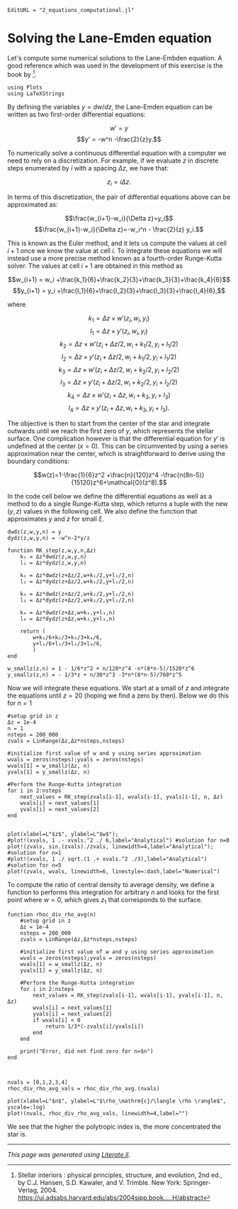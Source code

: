```@meta
EditURL = "2_equations_computational.jl"
```

# Solving the Lane-Emden equation

Let's compute some numerical solutions to the Lane-Embden equation. A good
reference which was used in the development of this exercise is the book by
[^Hansen2004].

````@example 2_equations_computational
using Plots
using LaTeXStrings
````

By defining the variables $y=dw/dz$, the
Lane-Emden equation can be written as two first-order differential equations:

$$w' = y$$
$$y' = -w^n -\frac{2}{z}y.$$

To numerically solve a continuous differential equation with a computer we need
to rely on a discretization. For example, if we evaluate $z$ in discrete steps
enumerated by $i$ with a spacing $\Delta z$, we have that:

$$z_i = i\Delta z.$$

In terms of this discretization, the pair of differential equations above can be
approximated as:

$$\frac{w_{i+1}-w_i}{\Delta z}=y_i$$
$$\frac{w_{i+1}-w_i}{\Delta z}=-w_i^n - \frac{2}{z} y_i.$$

This is known as the Euler method, and it lets us compute the values at cell
$i+1$ once we know the value at cell $i$. To integrate these equations we will
instead use a more precise method known as a fourth-order Runge-Kutta solver.
The values at cell $i+1$ are obtained in this method as

$$w_{i+1} = w_i +\frac{k_1}{6}+\frac{k_2}{3}+\frac{k_3}{3}+\frac{k_4}{6}$$
$$y_{i+1} = y_i +\frac{l_1}{6}+\frac{l_2}{3}+\frac{l_3}{3}+\frac{l_4}{6},$$

where

$$k_1 = \Delta z\times w'(z_i,w_i,y_i)$$
$$l_1 = \Delta z\times y'(z_i,w_i,y_i)$$
$$k_2 = \Delta z\times w'(z_i+\Delta z/2,w_i+k_1/2,y_i+l_1/2)$$
$$l_2 = \Delta z\times y'(z_i+\Delta z/2,w_i+k_1/2,y_i+l_1/2)$$
$$k_3 = \Delta z\times w'(z_i+\Delta z/2,w_i+k_2/2,y_i+l_2/2)$$
$$l_3 = \Delta z\times y'(z_i+\Delta z/2,w_i+k_2/2,y_i+l_2/2)$$
$$k_4 = \Delta z\times w'(z_i+\Delta z,w_i+k_3,y_i+l_3)$$
$$l_4 = \Delta z\times y'(z_i+\Delta z,w_i+k_3,y_i+l_3).$$

The objective is then to start from the center of the star and integrate
outwards until we reach the first zero of $y$, which represents the stellar
surface. One complication however is that the differential equation for $y'$ is
undefined at the center $(x=0)$. This can be circumvented by using a series
approximation near the center, which is straightforward to derive using the
boundary conditions:

$$w(z)=1-\frac{1}{6}z^2 +\frac{n}{120}z^4
-\frac{n(8n-5)}{15120}z^6+\mathcal{O}(z^8).$$

In the code cell below we define the differential equations as well as a method
to do a single Runge-Kutta step, which returns a tuple with the new $(y,z)$
values in the following cell. We also define the function that approximates $y$
and $z$ for small $\xi$.

````@example 2_equations_computational
dwdz(z,w,y,n) = y
dydz(z,w,y,n) = -w^n-2*y/z

function RK_step(z,w,y,n,Δz)
    k₁ = Δz*dwdz(z,w,y,n)
    l₁ = Δz*dydz(z,w,y,n)

    k₂ = Δz*dwdz(z+Δz/2,w+k₁/2,y+l₁/2,n)
    l₂ = Δz*dydz(z+Δz/2,w+k₁/2,y+l₁/2,n)

    k₃ = Δz*dwdz(z+Δz/2,w+k₂/2,y+l₂/2,n)
    l₃ = Δz*dydz(z+Δz/2,w+k₂/2,y+l₂/2,n)

    k₄ = Δz*dwdz(z+Δz,w+k₃,y+l₃,n)
    l₄ = Δz*dydz(z+Δz,w+k₃,y+l₃,n)

    return (
        w+k₁/6+k₂/3+k₃/3+k₄/6,
        y+l₁/6+l₂/3+l₃/3+l₄/6,
        )
end

w_smallz(z,n) = 1 - 1/6*z^2 + n/120*z^4 -n*(8*n-5)/1520*z^6
y_smallz(z,n) = - 1/3*z + n/30*z^3 -3*n*(8*n-5)/760*z^5
````

Now we will integrate these equations. We start at a small of $z$ and integrate
the equations until $z=20$ (hoping we find a zero by then). Below we do this for $n=1$

````@example 2_equations_computational
#setup grid in z
Δz = 1e-4
n = 1
nsteps = 200_000
zvals = LinRange(Δz,Δz*nsteps,nsteps)

#initialize first value of w and y using series approximation
wvals = zeros(nsteps);yvals = zeros(nsteps)
wvals[1] = w_smallz(Δz, n)
yvals[1] = y_smallz(Δz, n)

#Perform the Runge-Kutta integration
for i in 2:nsteps
    next_values = RK_step(zvals[i-1], wvals[i-1], yvals[i-1], n, Δz)
    wvals[i] = next_values[1]
    yvals[i] = next_values[2]
end


plot(xlabel=L"$z$", ylabel=L"$w$");
#plot!(xvals, 1 .- xvals.^2 ./ 6,label="Analytical") #solution for n=0
plot!(zvals, sin.(zvals)./zvals, linewidth=4,label="Analytical"); #solution for n=1
#plot!(xvals, 1 ./ sqrt.(1 .+ xvals.^2 ./3),label="Analytical")    #solution for n=5
plot!(zvals, wvals, linewidth=6, linestyle=:dash,label="Numerical")
````

To compute the ratio of central density to average density, we define a function
to performs this integration for arbitrary $n$ and looks for the first point
where $w=0$, which gives $z_1$ that corresponds to the surface.

````@example 2_equations_computational
function rhoc_div_rho_avg(n)
    #setup grid in z
    Δz = 1e-4
    nsteps = 200_000
    zvals = LinRange(Δz,Δz*nsteps,nsteps)

    #initialize first value of w and y using series approximation
    wvals = zeros(nsteps);yvals = zeros(nsteps)
    wvals[1] = w_smallz(Δz, n)
    yvals[1] = y_smallz(Δz, n)

    #Perform the Runge-Kutta integration
    for i in 2:nsteps
        next_values = RK_step(zvals[i-1], wvals[i-1], yvals[i-1], n, Δz)
        wvals[i] = next_values[1]
        yvals[i] = next_values[2]
        if wvals[i] < 0
            return 1/3*(-zvals[i]/yvals[i])
        end
    end

    print("Error, did not find zero for n=$n")
end



nvals = [0,1,2,3,4]
rhoc_div_rho_avg_vals = rhoc_div_rho_avg.(nvals)

plot(xlabel=L"$n$", ylabel=L"$\rho_\mathrm{c}/\langle \rho \rangle$", yscale=:log)
plot!(nvals, rhoc_div_rho_avg_vals, linewidth=4,label="")
````

We see that the higher the polytropic index is, the more concentrated the star is.

[^Hansen2004]:
    Stellar interiors : physical principles, structure, and evolution, 2nd ed., by C.J. Hansen, S.D. Kawaler, and V. Trimble. New York: Springer-Verlag, 2004.
    https://ui.adsabs.harvard.edu/abs/2004sipp.book.....H/abstract

---

*This page was generated using [Literate.jl](https://github.com/fredrikekre/Literate.jl).*

